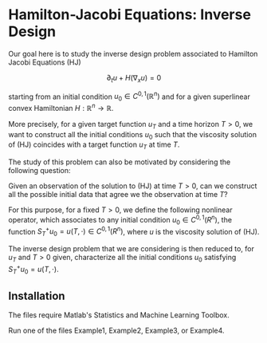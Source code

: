 # Hamilton-Jacobi Equations: Inverse Design
Our goal here is to study the inverse design problem associated to Hamilton Jacobi Equations (HJ)

$$ \partial_t u + H(\nabla_x u) = 0 $$

starting from an initial condition $u_0\in C^{0,1}(\mathbb{R}^n)$ and for a given superlinear convex Hamiltonian $H: \mathbb{R}^n\rightarrow\mathbb{R}$. 

More precisely, for a given target function $u_T$ and a time horizon $T>0$, we want to construct all the 
initial conditions $u_0$ such that the viscosity solution of (HJ) coincides with a target function $u_T$ at time $T$.

The study of this problem can also be motivated by considering the following question:

Given an observation of the solution to (HJ) at time $T>0$, can we construct all the possible initial data that agree we the observation at time $T$?

For this purpose, for a fixed $T>0$, we define the following nonlinear operator, which associates to any initial condition $u_0 \in C^{0,1}(R^n)$, 
the function $S_T^+ u_0 = u(T, \cdot ) \in C^{0,1}(R^n)$, where $u$ is the viscosity solution of (HJ).

The inverse design problem that we are considering is then reduced to, for $u_T$ and $T>0$ given, characterize all the initial conditions $u_0$ 
satisfying $S^+_{T} u_0= u(T, \cdot )$.

## Installation

The files require Matlab's Statistics and Machine Learning Toolbox. 

Run one of the files Example1, Example2, Example3, or Example4. 
